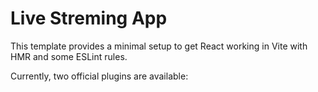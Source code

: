 # Live Streming App

This template provides a minimal setup to get React working in Vite with HMR and some ESLint rules.

Currently, two official plugins are available:


